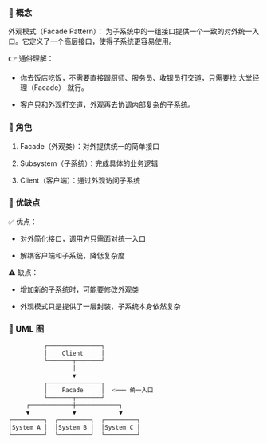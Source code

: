 ### 🔹 概念

外观模式（Facade Pattern）：
为子系统中的一组接口提供一个一致的对外统一入口。它定义了一个高层接口，使得子系统更容易使用。

👉 通俗理解：

* 你去饭店吃饭，不需要直接跟厨师、服务员、收银员打交道，只需要找 大堂经理（Facade） 就行。

* 客户只和外观打交道，外观再去协调内部复杂的子系统。

### 🔹 角色

1. Facade（外观类）：对外提供统一的简单接口

2. Subsystem（子系统）：完成具体的业务逻辑

3. Client（客户端）：通过外观访问子系统

### 🔹 优缺点

✅ 优点：

* 对外简化接口，调用方只需面对统一入口

* 解耦客户端和子系统，降低复杂度

⚠️ 缺点：

* 增加新的子系统时，可能要修改外观类

* 外观模式只是提供了一层封装，子系统本身依然复杂

### 🔹 UML 图

```javascript
          ┌───────────────┐
          │    Client     │
          └───────┬───────┘
                  │
                  ▼
          ┌───────────────┐
          │    Facade     │  <─── 统一入口
          └───────┬───────┘
     ┌────────────┼────────────┐
     ▼            ▼            ▼
┌─────────┐  ┌─────────┐  ┌─────────┐
│System A │  │System B │  │System C │
└─────────┘  └─────────┘  └─────────┘

```
